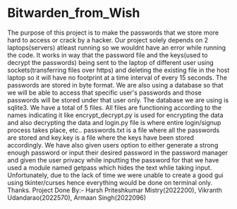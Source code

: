 # Bitwarden_from_Wish

The purpose of this project is to make the passwords that we store more hard to access or crack by
a hacker.
Our project solely depends on 2 laptops(servers) atleast running so we wouldnt have an error while running the code.
It works in way that the password file and the keys(used to decrypt the passwords) being sent to the laptop of different user using sockets(transferring files over https) and deleting the existing file in the host laptop so it will have no footprint at a time interval of every 15 seconds.
The passwords are stored in byte format. We are also using a database so that we will be able to access that specific user's passwords and those passwords will be stored under that user only.
The database we are using is sqlite3.
We have a total of 5 files. All files are functioning according to the names indicating it like encrypt_decrypt.py is used for encrypting the data and also decrypting the data and login.py file is where entire login/signup process takes place, etc..
passwords.txt is a file where all the passwords are stored and key.key is a file where the keys have been stored accordingly.
We have also given users option to either generate a strong enough password or input their desired password in the password manager and given the user privacy while inputting the password for that we have used a module named getpass which hides the text whlie taking input.
Unfortunately, due to the lack of time we were unable to create a good gui using tkinter/curses hence everything would be done on terminal only.
Thanks.
Project Done By:- Harsh Priteshkumar Mistry(2022200), Vikranth Udandarao(2022570), Armaan Singh(2022096)